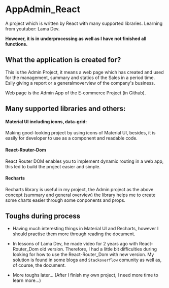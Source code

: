 # AppAdmin_React 
A project which is written by React with many supported libraries. Learning from youtuber: Lama Dev.

**However, it is in underprocessing as well as I have not finished all functions.**

## What the application is created for?
This is the Admin Project, it means a web page which has created and used for the management, summary and statics of the Sales in a period time. Esily giving a report or a generalmoverview of the company's business.

Web page is the Admin App of the E-commerce Project (in Github).

## Many supported libraries and others:
#### Material UI including icons, data-grid:
Making good-looking project by using icons of Material UI, besides, it is easily for developer to use as a component and readable code.
#### React-Router-Dom
React Router DOM enables you to implement dynamic routing in a web app, this led to build the project easier and simple. 
#### Recharts
Recharts library is useful in my project, the Admin project as the above concept (summary and general overview) the library helps me to create some charts easier through some conponents and props. 

## Toughs during process
- Having much interesting things in Material UI and Recharts, however I should practise them more through reading the document.

- In lessons of Lama Dev, he made video for 2 years ago with React-Router_Dom old version. Therefore, I had a little bit difficulties during looking for how to use the React-Router_Dom with new version. My solution is found in some blogs and `Stackoverflow` comunity as well as, of course, the document.

- More toughs later... (After I finish my own project, I need more time to learn more...)





